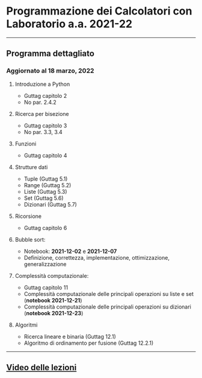 # Programmazione dei Calcolatori con Laboratorio  a.a. 2021-22

---------------------------------

## Programma dettagliato
### Aggiornato al 18 marzo, 2022

1. Introduzione a Python
    - Guttag capitolo 2
    - No par. 2.4.2
2. Ricerca per bisezione
    - Guttag capitolo 3
    - No par. 3.3, 3.4
3. Funzioni
    - Guttag capitolo 4 
5. Strutture dati
	- Tuple (Guttag 5.1)
	- Range (Guttag 5.2)
	- Liste (Guttag 5.3)
	- Set (Guttag 5.6)
	- Dizionari (Guttag 5.7)

6. Ricorsione
    - Guttag capitolo 6
 
7. Bubble sort:
    - Notebook: **2021-12-02** e **2021-12-07**
    - Definizione, correttezza, implementazione, ottimizzazione, generalizzazione
8. Complessità computazionale:
    - Guttag capitolo 11
	- Complessità computazionale delle principali operazioni su liste e set (**notebook 2021-12-21**)
	- Complessità computazionale delle principali operazioni su dizionari (**notebook 2021-12-23**)

9. Algoritmi
	- Ricerca lineare e binaria (Guttag 12.1)
	- Algoritmo di ordinamento per fusione (Guttag 12.2.1)

-----------------

## [Video delle lezioni](./video.md)